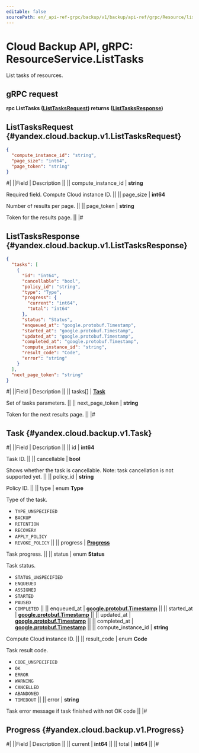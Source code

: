 ```yaml
---
editable: false
sourcePath: en/_api-ref-grpc/backup/v1/backup/api-ref/grpc/Resource/listTasks.md
---
```


# Cloud Backup API, gRPC: ResourceService.ListTasks

List tasks of resources.

## gRPC request

**rpc ListTasks ([ListTasksRequest](#yandex.cloud.backup.v1.ListTasksRequest)) returns ([ListTasksResponse](#yandex.cloud.backup.v1.ListTasksResponse))**

## ListTasksRequest {#yandex.cloud.backup.v1.ListTasksRequest}

```json
{
  "compute_instance_id": "string",
  "page_size": "int64",
  "page_token": "string"
}
```

#|
||Field | Description ||
|| compute_instance_id | **string**

Required field. Compute Cloud instance ID. ||
|| page_size | **int64**

Number of results per page. ||
|| page_token | **string**

Token for the results page. ||
|#

## ListTasksResponse {#yandex.cloud.backup.v1.ListTasksResponse}

```json
{
  "tasks": [
    {
      "id": "int64",
      "cancellable": "bool",
      "policy_id": "string",
      "type": "Type",
      "progress": {
        "current": "int64",
        "total": "int64"
      },
      "status": "Status",
      "enqueued_at": "google.protobuf.Timestamp",
      "started_at": "google.protobuf.Timestamp",
      "updated_at": "google.protobuf.Timestamp",
      "completed_at": "google.protobuf.Timestamp",
      "compute_instance_id": "string",
      "result_code": "Code",
      "error": "string"
    }
  ],
  "next_page_token": "string"
}
```

#|
||Field | Description ||
|| tasks[] | **[Task](#yandex.cloud.backup.v1.Task)**

Set of tasks parameters. ||
|| next_page_token | **string**

Token for the next results page. ||
|#

## Task {#yandex.cloud.backup.v1.Task}

#|
||Field | Description ||
|| id | **int64**

Task ID. ||
|| cancellable | **bool**

Shows whether the task is cancellable.
Note: task cancellation is not supported yet. ||
|| policy_id | **string**

Policy ID. ||
|| type | enum **Type**

Type of the task.

- `TYPE_UNSPECIFIED`
- `BACKUP`
- `RETENTION`
- `RECOVERY`
- `APPLY_POLICY`
- `REVOKE_POLICY` ||
|| progress | **[Progress](#yandex.cloud.backup.v1.Progress)**

Task progress. ||
|| status | enum **Status**

Task status.

- `STATUS_UNSPECIFIED`
- `ENQUEUED`
- `ASSIGNED`
- `STARTED`
- `PAUSED`
- `COMPLETED` ||
|| enqueued_at | **[google.protobuf.Timestamp](https://developers.google.com/protocol-buffers/docs/reference/google.protobuf#timestamp)** ||
|| started_at | **[google.protobuf.Timestamp](https://developers.google.com/protocol-buffers/docs/reference/google.protobuf#timestamp)** ||
|| updated_at | **[google.protobuf.Timestamp](https://developers.google.com/protocol-buffers/docs/reference/google.protobuf#timestamp)** ||
|| completed_at | **[google.protobuf.Timestamp](https://developers.google.com/protocol-buffers/docs/reference/google.protobuf#timestamp)** ||
|| compute_instance_id | **string**

Compute Cloud instance ID. ||
|| result_code | enum **Code**

Task result code.

- `CODE_UNSPECIFIED`
- `OK`
- `ERROR`
- `WARNING`
- `CANCELLED`
- `ABANDONED`
- `TIMEDOUT` ||
|| error | **string**

Task error message if task finished with not OK code ||
|#

## Progress {#yandex.cloud.backup.v1.Progress}

#|
||Field | Description ||
|| current | **int64** ||
|| total | **int64** ||
|#